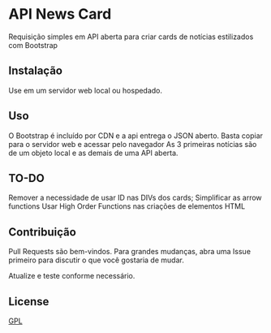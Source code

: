 # API News Card

Requisição simples em API aberta para criar cards de notícias estilizados com Bootstrap

## Instalação

Use em um servidor web local ou hospedado.

## Uso

O Bootstrap é incluído por CDN e a api entrega o JSON aberto. Basta copiar para o servidor web e acessar pelo navegador
As 3 primeiras notícias são de um objeto local e as demais de uma API aberta.

## TO-DO

Remover a necessidade de usar ID nas DIVs dos cards;
Simplificar as arrow functions
Usar High Order Functions nas criações de elementos HTML

## Contribuição

Pull Requests são bem-vindos. Para grandes mudanças, abra uma Issue primeiro para discutir o que você gostaria de mudar.

Atualize e teste conforme necessário.

## License

[GPL](https://www.gnu.org/licenses/gpl-3.0.pt-br.html)
